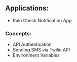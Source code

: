 ## Applications:
- Rain Check Notification App

### Concepts:
- API Authentication
- Sending SMS via Twilio API
- Environment Variables